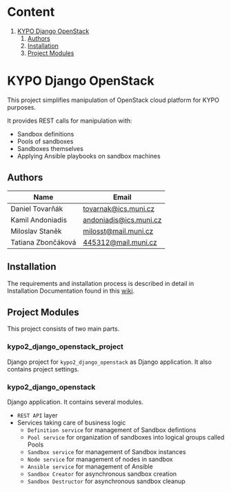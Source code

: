 # Content

1. [KYPO Django OpenStack](#kypo-django-openstack)
    1. [Authors](#authors)
    2. [Installation](#installation)
    3. [Project Modules](#project-modules)

# KYPO Django OpenStack

This project simplifies manipulation of OpenStack cloud platform for KYPO purposes.

It provides REST calls for manipulation with:

* Sandbox definitions
* Pools of sandboxes
* Sandboxes themselves
* Applying Ansible playbooks on sandbox machines

## Authors

Name          | Email
------------- | ------------
Daniel Tovarňák | tovarnak@ics.muni.cz
Kamil Andoniadis | andoniadis@ics.muni.cz
Miloslav Staněk | milosst@mail.muni.cz
Tatiana Zbončáková | 445312@mail.muni.cz

## Installation

The requirements and installation process is described in detail in Installation
Documentation found in this
[wiki](https://gitlab.ics.muni.cz/kypo-crp/backend-python/kypo-django-openstack/wikis/home).

## Project Modules
This project consists of two main parts.

### kypo2_django_openstack_project
Django project for `kypo2_django_openstack` as Django application.
It also contains project settings.
 
### kypo2_django_openstack
Django application. It contains several modules.
- `REST API` layer
- Services taking care of business logic
    - `Definition service` for management of Sandbox defintions
    - `Pool service` for organization of sandboxes into logical groups called Pools 
    - `Sandbox service` for management of Sandbox instances
    - `Node service` for management of nodes in sandbox
    - `Ansible service` for management of Ansible
    - `Sandbox Creator` for asynchronous sandbox creation
    - `Sandbox Destructor` for asynchronous sandbox cleanup

